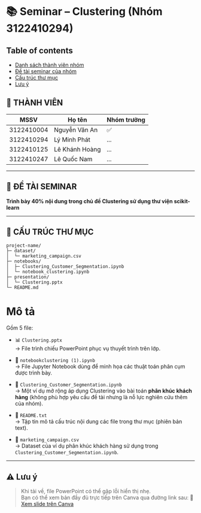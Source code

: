 # 📚 Seminar – Clustering (Nhóm 3122410294)

## Table of contents
* [Danh sách thành viên nhóm](#-thành-viên)
* [Đề tài seminar của nhóm](#-đề-tài-seminar)
* [Cấu trúc thư mục](#-cấu-trúc-thư-mục)
* [Lưu ý](#-lưu-ý)


## 👥 THÀNH VIÊN
| MSSV | Họ tên | Nhóm trưởng |
|------|-----------------|------|
| 3122410004 |  Nguyễn Văn An  | ✅ |
| 3122410294 |  Lý Minh Phát  | ... |
| 3122410125 |  Lê Khánh Hoàng  | ... |
| 3122410247 |  Lê Quốc Nam  | ... |

---

## 🎯 ĐỀ TÀI SEMINAR

**Trình bày 40% nội dung trong chủ đề Clustering sử dụng thư viện scikit-learn**

---

## 📁 CẤU TRÚC THƯ MỤC
```text
project-name/
├─ dataset/
│  └─ marketing_campaign.csv
├─ notebooks/
│  ├─ Clustering_Customer_Segmentation.ipynb
│  └─ notebook_clustering.ipynb
├─ presentation/
│  └─ Clustering.pptx
└─ README.md
```
# Mô tả
Gồm 5 file:

- 📊 `Clustering.pptx`  
  → File trình chiếu PowerPoint phục vụ thuyết trình trên lớp.

- 🧪 `notebookclustering (1).ipynb`  
  → File Jupyter Notebook dùng để minh họa các thuật toán phân cụm được trình bày.

- 🧠 `Clustering_Customer_Segmentation.ipynb`  
  → Một ví dụ mở rộng áp dụng Clustering vào bài toán **phân khúc khách hàng** (không phù hợp yêu cầu đề tài nhưng là nỗ lực nghiên cứu thêm của nhóm).

- 📄 `README.txt`  
  → Tập tin mô tả cấu trúc nội dung các file trong thư mục (phiên bản text).

- 📂 `marketing_campaign.csv`  
  → Dataset của ví dụ phân khúc khách hàng sử dụng trong `Clustering_Customer_Segmentation.ipynb`.

---

## ⚠️ Lưu ý

> Khi tải về, file PowerPoint có thể gặp lỗi hiển thị nhẹ.  
> Bạn có thể xem bản đầy đủ trực tiếp trên Canva qua đường link sau:
🔗 [Xem slide trên Canva](https://www.canva.com/design/DAGkAB1PoV0/QrFy4onujznshF15nObP-w/edit?utm_content=DAGkAB1PoV0&utm_campaign=designshare&utm_medium=link2&utm_source=sharebutton)




